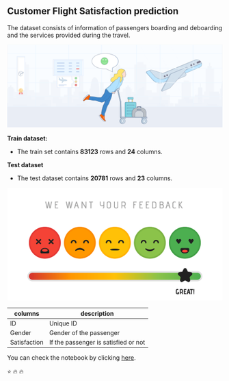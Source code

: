 ## Customer Flight Satisfaction prediction
The dataset consists of information of passengers boarding and deboarding and the services provided during the travel.

![enter image description here](https://github.com/GitTanushree/Customer-Flight-Satisfaction-prediction-Tanushree-/blob/main/Airline%20satisfaction%20Image1.png?raw=true)

**Train dataset:**

 - The train set contains **83123** rows and **24** columns.

**Test dataset**

 - The test dataset contains **20781** rows and **23** columns.

![enter image description here](https://github.com/GitTanushree/Customer-Flight-Satisfaction-prediction-Tanushree-/blob/main/Image2.png?raw=true)

| columns | description |
|--|--|
| ID | Unique ID |
| Gender | Gender of the passenger |
| Satisfaction | If the passenger is satisfied or not |

You can check the notebook by clicking [here](https://github.com/GitTanushree/Customer-Flight-Satisfaction-prediction-Tanushree-/blob/main/Flight%20Passenger%20Satisfaction%20Prediction.ipynb).

:star: :fire: :fire:

